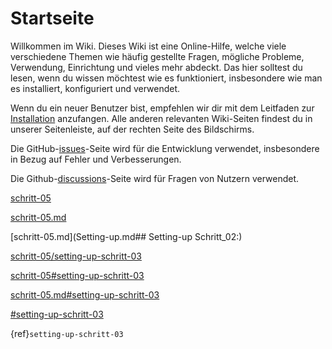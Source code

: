 # Startseite

Willkommen im Wiki. Dieses Wiki ist eine Online-Hilfe, welche viele verschiedene Themen wie häufig gestellte Fragen, mögliche Probleme, Verwendung, Einrichtung und vieles mehr abdeckt. Das hier solltest du lesen, wenn du wissen möchtest wie es funktioniert, insbesondere wie man es installiert, konfiguriert und verwendet.

Wenn du ein neuer Benutzer bist, empfehlen wir dir mit dem Leitfaden zur [Installation](https://install-isobus-environment-docs.readthedocs.io/de/latest/Installation.html) anzufangen. Alle anderen relevanten Wiki-Seiten findest du in unserer Seitenleiste, auf der rechten Seite des Bildschirms.

Die GitHub-[issues](https://github.com/Meisterschulen-am-Ostbahnhof-Munchen/Install-ISOBUS-Environment-docs/issues)\-Seite wird für die Entwicklung verwendet, insbesondere in Bezug auf Fehler und Verbesserungen.

Die Github-[discussions](https://github.com/Meisterschulen-am-Ostbahnhof-Munchen/Install-ISOBUS-Environment-docs/discussions)\-Seite wird für Fragen von Nutzern verwendet.

[schritt-05](Setting-up)

[schritt-05.md](Setting-up.md#schritt-05)

[schritt-05.md](Setting-up.md## Setting-up Schritt_02:)

[schritt-05/setting-up-schritt-03](Setting-up/setting-up-schritt-03)

[schritt-05#setting-up-schritt-03](Setting-up#setting-up-schritt-03)

[schritt-05.md#setting-up-schritt-03](Setting-up.md#setting-up-schritt-03)

[#setting-up-schritt-03](Setting-up.md#schritt-03)

{ref}`setting-up-schritt-03`
